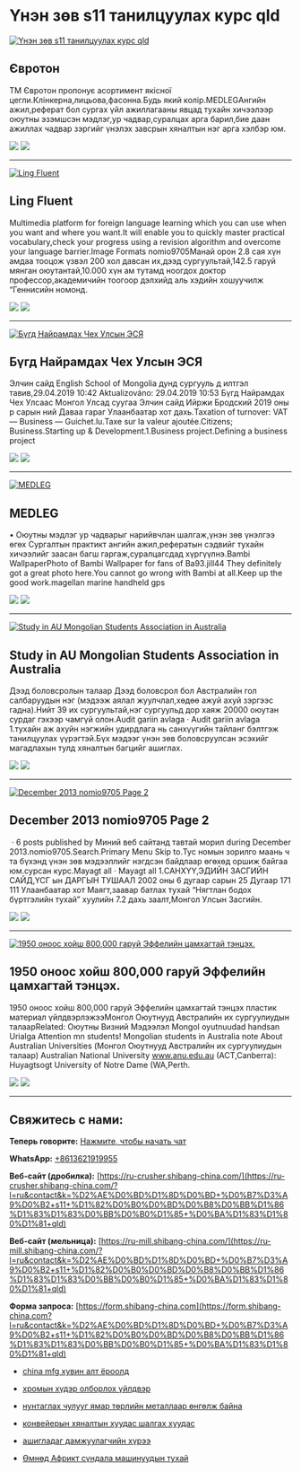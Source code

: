 # Үнэн зөв s11 танилцуулах курс qld

<a href="https://swt.shibang-china.com/?l=ru&img&k=%D2%AE%D0%BD%D1%8D%D0%BD+%D0%B7%D3%A9%D0%B2+s11+%D1%82%D0%B0%D0%BD%D0%B8%D0%BB%D1%86%D1%83%D1%83%D0%BB%D0%B0%D1%85+%D0%BA%D1%83%D1%80%D1%81+qld" target="_blank">![Үнэн зөв s11 танилцуулах курс qld](http://static.shibang-china.com/all-800x300/376.jpg)</a>

## Євротон
ТМ Євротон пропонує асортимент якісної цегли.Клінкерна,лицьова,фасонна.Будь який колір.MEDLEGАнгийн ажил,реферат бол сургах үйл ажиллагааны явцад тухайн хичээлээр оюутны эзэмшсэн мэдлэг,ур чадвар,суралцах арга барил,бие даан ажиллах чадвар зэргийг үнэлэх завсрын хяналтын нэг арга хэлбэр юм.


<a href="https://whatsapp.shibangsoft.com/WhatsApp.php" target="_blank" title="WhatsApp">![](http://static.shibang-china.com/icon/whatsapp.png)</a> <a href="https://swt.shibang-china.com/?l=ru&icon&k=%D2%AE%D0%BD%D1%8D%D0%BD+%D0%B7%D3%A9%D0%B2+s11+%D1%82%D0%B0%D0%BD%D0%B8%D0%BB%D1%86%D1%83%D1%83%D0%BB%D0%B0%D1%85+%D0%BA%D1%83%D1%80%D1%81+qld" target="_blank">![](http://static.shibang-china.com/icon/chat-ru.png)</a>

---

<a href="https://swt.shibang-china.com/?l=ru&img&k=%D2%AE%D0%BD%D1%8D%D0%BD+%D0%B7%D3%A9%D0%B2+s11+%D1%82%D0%B0%D0%BD%D0%B8%D0%BB%D1%86%D1%83%D1%83%D0%BB%D0%B0%D1%85+%D0%BA%D1%83%D1%80%D1%81+qld" target="_blank">![Ling Fluent](http://static.shibang-china.com/all-800x300/177.jpg)</a>

## Ling Fluent
Multimedia platform for foreign language learning which you can use when you want and where you want.It will enable you to quickly master practical vocabulary,check your progress using a revision algorithm and overcome your language barrier.Image Formats nomio9705Манай орон 2.8 сая хүн амдаа тооцож үзвэл 200 хол давсан их,дээд сургуультай,142.5 гаруй мянган оюутантай,10.000 хүн ам тутамд ноогдох доктор профессор,академичийн тоогоор дэлхийд аль хэдийн хошуучилж “Геннисийн номонд.


<a href="https://whatsapp.shibangsoft.com/WhatsApp.php" target="_blank" title="WhatsApp">![](http://static.shibang-china.com/icon/whatsapp.png)</a> <a href="https://swt.shibang-china.com/?l=ru&icon&k=%D2%AE%D0%BD%D1%8D%D0%BD+%D0%B7%D3%A9%D0%B2+s11+%D1%82%D0%B0%D0%BD%D0%B8%D0%BB%D1%86%D1%83%D1%83%D0%BB%D0%B0%D1%85+%D0%BA%D1%83%D1%80%D1%81+qld" target="_blank">![](http://static.shibang-china.com/icon/chat-ru.png)</a>

---

<a href="https://swt.shibang-china.com/?l=ru&img&k=%D2%AE%D0%BD%D1%8D%D0%BD+%D0%B7%D3%A9%D0%B2+s11+%D1%82%D0%B0%D0%BD%D0%B8%D0%BB%D1%86%D1%83%D1%83%D0%BB%D0%B0%D1%85+%D0%BA%D1%83%D1%80%D1%81+qld" target="_blank">![Бүгд Найрамдах Чех Улсын ЭСЯ](http://static.shibang-china.com/all-800x300/1486.jpg)</a>

## Бүгд Найрамдах Чех Улсын ЭСЯ
Элчин сайд English School of Mongolia дунд сургууль д илтгэл тавив,29.04.2019 10:42 Aktualizov&#225;no: 29.04.2019 10:53 Бүгд Найрамдах Чех Улсаас Монгол Улсад суугаа Элчин сайд Ийржи Бродский 2019 оны р сарын ний Даваа гараг Улаанбаатар хот дахь.Taxation of turnover: VAT — Business — Guichet.lu.Taxe sur la valeur ajout&#233;e.Citizens; Business.Starting up &amp; Development.1.Business project.Defining a business project


<a href="https://whatsapp.shibangsoft.com/WhatsApp.php" target="_blank" title="WhatsApp">![](http://static.shibang-china.com/icon/whatsapp.png)</a> <a href="https://swt.shibang-china.com/?l=ru&icon&k=%D2%AE%D0%BD%D1%8D%D0%BD+%D0%B7%D3%A9%D0%B2+s11+%D1%82%D0%B0%D0%BD%D0%B8%D0%BB%D1%86%D1%83%D1%83%D0%BB%D0%B0%D1%85+%D0%BA%D1%83%D1%80%D1%81+qld" target="_blank">![](http://static.shibang-china.com/icon/chat-ru.png)</a>

---

<a href="https://swt.shibang-china.com/?l=ru&img&k=%D2%AE%D0%BD%D1%8D%D0%BD+%D0%B7%D3%A9%D0%B2+s11+%D1%82%D0%B0%D0%BD%D0%B8%D0%BB%D1%86%D1%83%D1%83%D0%BB%D0%B0%D1%85+%D0%BA%D1%83%D1%80%D1%81+qld" target="_blank">![MEDLEG](http://static.shibang-china.com/all-800x300/1237.jpg)</a>

## MEDLEG
• Оюутны мэдлэг ур чадварыг нарийвчлан шалгаж,үнэн зөв үнэлгээ өгөх Сургалтын практикт ангийн ажил,рефератын сэдвийг тухайн хичээлийг заасан багш гаргаж,суралцагсдад хүргүүлнэ.Bambi WallpaperPhoto of Bambi Wallpaper for fans of Ba93.jill44 They definitely got a great photo here.You cannot go wrong with Bambi at all.Keep up the good work.magellan marine handheld gps


<a href="https://whatsapp.shibangsoft.com/WhatsApp.php" target="_blank" title="WhatsApp">![](http://static.shibang-china.com/icon/whatsapp.png)</a> <a href="https://swt.shibang-china.com/?l=ru&icon&k=%D2%AE%D0%BD%D1%8D%D0%BD+%D0%B7%D3%A9%D0%B2+s11+%D1%82%D0%B0%D0%BD%D0%B8%D0%BB%D1%86%D1%83%D1%83%D0%BB%D0%B0%D1%85+%D0%BA%D1%83%D1%80%D1%81+qld" target="_blank">![](http://static.shibang-china.com/icon/chat-ru.png)</a>

---

<a href="https://swt.shibang-china.com/?l=ru&img&k=%D2%AE%D0%BD%D1%8D%D0%BD+%D0%B7%D3%A9%D0%B2+s11+%D1%82%D0%B0%D0%BD%D0%B8%D0%BB%D1%86%D1%83%D1%83%D0%BB%D0%B0%D1%85+%D0%BA%D1%83%D1%80%D1%81+qld" target="_blank">![Study in AU Mongolian Students Association in Australia](http://static.shibang-china.com/all-800x300/1442.jpg)</a>

## Study in AU Mongolian Students Association in Australia
Дээд боловсролын талаар Дээд боловсрол бол Австралийн гол салбаруудын нэг (мэдээж аялал жуулчлал,хөдөө ажуй ахуй зэргээс гадна).Нийт 39 их сургуультай,нэг сургуульд дор хаяж 20000 оюутан сурдаг гэхээр чамгүй олон.Audit gariin avlaga&nbsp;&#0183;&#32;Audit gariin avlaga 1.тухайн аж ахуйн нэгжийн удирдлага нь санхүүгийн тайланг бэлтгэж танилцуулах үүрэгтэй.Бүх мэдээг үнэн зөв боловсруулсан эсэхийг магадлахын тулд хяналтын багцийг ашиглах.


<a href="https://whatsapp.shibangsoft.com/WhatsApp.php" target="_blank" title="WhatsApp">![](http://static.shibang-china.com/icon/whatsapp.png)</a> <a href="https://swt.shibang-china.com/?l=ru&icon&k=%D2%AE%D0%BD%D1%8D%D0%BD+%D0%B7%D3%A9%D0%B2+s11+%D1%82%D0%B0%D0%BD%D0%B8%D0%BB%D1%86%D1%83%D1%83%D0%BB%D0%B0%D1%85+%D0%BA%D1%83%D1%80%D1%81+qld" target="_blank">![](http://static.shibang-china.com/icon/chat-ru.png)</a>

---

<a href="https://swt.shibang-china.com/?l=ru&img&k=%D2%AE%D0%BD%D1%8D%D0%BD+%D0%B7%D3%A9%D0%B2+s11+%D1%82%D0%B0%D0%BD%D0%B8%D0%BB%D1%86%D1%83%D1%83%D0%BB%D0%B0%D1%85+%D0%BA%D1%83%D1%80%D1%81+qld" target="_blank">![December 2013 nomio9705 Page 2](http://static.shibang-china.com/all-800x300/466.jpg)</a>

## December 2013 nomio9705 Page 2
&nbsp;&#0183;&#32;6 posts published by Миний веб сайтанд тавтай морил during December 2013.nomio9705.Search.Primary Menu Skip to.Тус номын зорилго маань ч та бүхэнд үнэн зөв мэдээллийг нэгдсэн байдлаар өгөхөд оршиж байгаа юм.сурсан курс.Mayagt all&nbsp;&#0183;&#32;Mayagt all 1.САНХҮҮ,ЭДИЙН ЗАСГИЙН САЙД,ҮСГ ын ДАРГЫН ТУШААЛ 2002 оны 6 дугаар сарын 25 Дугаар 171 111 Улаанбаатар хот Маягт,заавар батлах тухай “Нягтлан бодох бүртгэлийн тухай” хуулийн 7.2 дахь заалт,Монгол Улсын Засгийн.


<a href="https://whatsapp.shibangsoft.com/WhatsApp.php" target="_blank" title="WhatsApp">![](http://static.shibang-china.com/icon/whatsapp.png)</a> <a href="https://swt.shibang-china.com/?l=ru&icon&k=%D2%AE%D0%BD%D1%8D%D0%BD+%D0%B7%D3%A9%D0%B2+s11+%D1%82%D0%B0%D0%BD%D0%B8%D0%BB%D1%86%D1%83%D1%83%D0%BB%D0%B0%D1%85+%D0%BA%D1%83%D1%80%D1%81+qld" target="_blank">![](http://static.shibang-china.com/icon/chat-ru.png)</a>

---

<a href="https://swt.shibang-china.com/?l=ru&img&k=%D2%AE%D0%BD%D1%8D%D0%BD+%D0%B7%D3%A9%D0%B2+s11+%D1%82%D0%B0%D0%BD%D0%B8%D0%BB%D1%86%D1%83%D1%83%D0%BB%D0%B0%D1%85+%D0%BA%D1%83%D1%80%D1%81+qld" target="_blank">![1950 оноос хойш 800,000 гаруй Эффелийн цамхагтай тэнцэх.](http://static.shibang-china.com/all-800x300/1409.jpg)</a>

## 1950 оноос хойш 800,000 гаруй Эффелийн цамхагтай тэнцэх.
1950 оноос хойш 800,000 гаруй Эффелийн цамхагтай тэнцэх пластик материал үйлдвэрлэжээМонгол Оюутнууд Австралийн их сургуулиудын талаарRelated: Оюутны Визний Мэдээлэл Mongol oyutnuudad handsan Urialga Attention mn students! Mongolian students in Australia note About Australian Universities (Монгол Оюутнууд Австралийн их сургуулиудын талаар) Australian National University www.anu.edu.au (ACT,Canberra): Huyagtsogt University of Notre Dame (WA,Perth.


<a href="https://whatsapp.shibangsoft.com/WhatsApp.php" target="_blank" title="WhatsApp">![](http://static.shibang-china.com/icon/whatsapp.png)</a> <a href="https://swt.shibang-china.com/?l=ru&icon&k=%D2%AE%D0%BD%D1%8D%D0%BD+%D0%B7%D3%A9%D0%B2+s11+%D1%82%D0%B0%D0%BD%D0%B8%D0%BB%D1%86%D1%83%D1%83%D0%BB%D0%B0%D1%85+%D0%BA%D1%83%D1%80%D1%81+qld" target="_blank">![](http://static.shibang-china.com/icon/chat-ru.png)</a>

---
## Свяжитесь с нами:

**Теперь говорите:** [Нажмите, чтобы начать чат](https://swt.shibang-china.com?l=ru&contact&k=%D2%AE%D0%BD%D1%8D%D0%BD+%D0%B7%D3%A9%D0%B2+s11+%D1%82%D0%B0%D0%BD%D0%B8%D0%BB%D1%86%D1%83%D1%83%D0%BB%D0%B0%D1%85+%D0%BA%D1%83%D1%80%D1%81+qld)

**WhatsApp:**  [+8613621919955](https://whatsapp.shibangsoft.com/WhatsApp.php)

**Веб-сайт (дробилка):** [https://ru-crusher.shibang-china.com/](https://ru-crusher.shibang-china.com/?l=ru&contact&k=%D2%AE%D0%BD%D1%8D%D0%BD+%D0%B7%D3%A9%D0%B2+s11+%D1%82%D0%B0%D0%BD%D0%B8%D0%BB%D1%86%D1%83%D1%83%D0%BB%D0%B0%D1%85+%D0%BA%D1%83%D1%80%D1%81+qld)

**Веб-сайт (мельница):** [https://ru-mill.shibang-china.com/](https://ru-mill.shibang-china.com/?l=ru&contact&k=%D2%AE%D0%BD%D1%8D%D0%BD+%D0%B7%D3%A9%D0%B2+s11+%D1%82%D0%B0%D0%BD%D0%B8%D0%BB%D1%86%D1%83%D1%83%D0%BB%D0%B0%D1%85+%D0%BA%D1%83%D1%80%D1%81+qld)

**Форма запроса:** [https://form.shibang-china.com](https://form.shibang-china.com?l=ru&contact&k=%D2%AE%D0%BD%D1%8D%D0%BD+%D0%B7%D3%A9%D0%B2+s11+%D1%82%D0%B0%D0%BD%D0%B8%D0%BB%D1%86%D1%83%D1%83%D0%BB%D0%B0%D1%85+%D0%BA%D1%83%D1%80%D1%81+qld)

* [china mfg хувин алт ёроолд](../129/china%20mfg%20%D1%85%D1%83%D0%B2%D0%B8%D0%BD%20%D0%B0%D0%BB%D1%82%20%D1%91%D1%80%D0%BE%D0%BE%D0%BB%D0%B4.md)

* [хромын хүдэр олборлох үйлдвэр](../130/%D1%85%D1%80%D0%BE%D0%BC%D1%8B%D0%BD%20%D1%85%D2%AF%D0%B4%D1%8D%D1%80%20%D0%BE%D0%BB%D0%B1%D0%BE%D1%80%D0%BB%D0%BE%D1%85%20%D2%AF%D0%B9%D0%BB%D0%B4%D0%B2%D1%8D%D1%80.md)

* [нунтаглах чулууг ямар төрлийн металлаар өнгөлж байна](../129/%D0%BD%D1%83%D0%BD%D1%82%D0%B0%D0%B3%D0%BB%D0%B0%D1%85%20%D1%87%D1%83%D0%BB%D1%83%D1%83%D0%B3%20%D1%8F%D0%BC%D0%B0%D1%80%20%D1%82%D3%A9%D1%80%D0%BB%D0%B8%D0%B9%D0%BD%20%D0%BC%D0%B5%D1%82%D0%B0%D0%BB%D0%BB%D0%B0%D0%B0%D1%80%20%D3%A9%D0%BD%D0%B3%D3%A9%D0%BB%D0%B6%20%D0%B1%D0%B0%D0%B9%D0%BD%D0%B0.md)

* [конвейерын хяналтын хуудас шалгах хуудас](../127/%D0%BA%D0%BE%D0%BD%D0%B2%D0%B5%D0%B9%D0%B5%D1%80%D1%8B%D0%BD%20%D1%85%D1%8F%D0%BD%D0%B0%D0%BB%D1%82%D1%8B%D0%BD%20%D1%85%D1%83%D1%83%D0%B4%D0%B0%D1%81%20%D1%88%D0%B0%D0%BB%D0%B3%D0%B0%D1%85%20%D1%85%D1%83%D1%83%D0%B4%D0%B0%D1%81.md)

* [ашигладаг дамжуулагчийн хүрээ](../128/%D0%B0%D1%88%D0%B8%D0%B3%D0%BB%D0%B0%D0%B4%D0%B0%D0%B3%20%D0%B4%D0%B0%D0%BC%D0%B6%D1%83%D1%83%D0%BB%D0%B0%D0%B3%D1%87%D0%B8%D0%B9%D0%BD%20%D1%85%D2%AF%D1%80%D1%8D%D1%8D.md)

* [Өмнөд Африкт сүндала машинуудын тухай](../128/%D3%A8%D0%BC%D0%BD%D3%A9%D0%B4%20%D0%90%D1%84%D1%80%D0%B8%D0%BA%D1%82%20%D1%81%D2%AF%D0%BD%D0%B4%D0%B0%D0%BB%D0%B0%20%D0%BC%D0%B0%D1%88%D0%B8%D0%BD%D1%83%D1%83%D0%B4%D1%8B%D0%BD%20%D1%82%D1%83%D1%85%D0%B0%D0%B9.md)